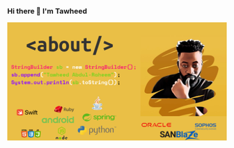 ### Hi there 👋 I'm Tawheed

<img src="https://raw.githubusercontent.com/tawrahim/tawrahim/master/Artboard.png" alt="Tawheed A Raheem">

<!--
**tawrahim/tawrahim** is a ✨ _special_ ✨ repository because its `README.md` (this file) appears on your GitHub profile.

Here are some ideas to get you started:

- 🔭 I’m currently working on ...
- 🌱 I’m currently learning ...
- 👯 I’m looking to collaborate on ...
- 🤔 I’m looking for help with ...
- 💬 Ask me about ...
- 📫 How to reach me: ...
- 😄 Pronouns: ...
- ⚡ Fun fact: ...
-->



